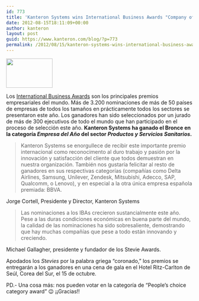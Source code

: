 ```yaml
---
id: 773
title: 'Kanteron Systems wins International Business Awards "Company of the Year" Bronze award'
date: 2012-08-15T18:11:09+00:00
author: kanteron
layout: post
guid: https://www.kanteron.com/blog/?p=773
permalink: /2012/08/15/kanteron-systems-wins-international-business-awards-company-of-the-year-bronze-award/
---
```

[<img class="aligncenter" title="2012 International Business Bronze Award" src="https://www.stevieawards.com/uploads/image/IBA12_Bronze_H.jpg" alt="" width="125" height="79" />](www.StevieAwards.com/IBA)

Los <a title="www.StevieAwards.com/IBA" href="www.StevieAwards.com/IBA" target="_blank">International Business Awards</a> son los principales premios empresariales del mundo. Más de 3.200 nominaciones de más de 50 países de empresas de todos los tamaños en prácticamente todos los sectores se presentaron este año. Los ganadores han sido seleccionados por un jurado de más de 300 ejecutivos de todo el mundo que han participado en el proceso de selección este año. **Kanteron Systems ha ganado el Bronce en la categoría _Empresa del Año_ del sector _Productos y Servicios Sanitarios_.**

> Kanteron Systems se enorgullece de recibir este importante premio internacional como reconocimento al duro trabajo y pasión por la innovación y satisfacción del cliente que todos demuestran en nuestra organización. También nos gustaría felicitar al resto de ganadores en sus respectivas categorías (compañías como Delta Airlines, Samsung, Unilever, Zendesk, Mitsubishi, Adecco, SAP, Qualcomm, o Lenovo), y en especial a la otra única empresa española premiada: BBVA.

Jorge Cortell, Presidente y Director, Kanteron Systems

> Las nominaciones a los IBAs crecieron sustancialmente este año. Pese a las duras condiciones económicas en buena parte del mundo, la calidad de las nominaciones ha sido sobresaliente, demostrando que hay muchas compañías que pese a todo están innovando y creciendo.

Michael Gallagher, presidente y fundador de los Stevie Awards.

Apodados los _Stevies_ por la palabra griega “coronado,” los premios se entregarán a los ganadores en una cena de gala en el Hotel Ritz-Carlton de Seúl, Corea del Sur, el 15 de octubre.

PD.- Una cosa más: nos pueden votar en la categoría de “People’s choice category award” 😉 ¡¡Gracias!!

 <a href="https://favoritecompanies.stevieawards.com/default.cfm?action=votewithlogo&Nomination_Id=142701982F9BA226A6467F3F806CACC8C8EA782A&sitetype=PI" target="_blank"><img class="aligncenter" src="https://www.stevieawards.com/graphics/votelogoIBA/PCSAFCom_VFU_H_Spanish3.jpg" alt="" /></a>